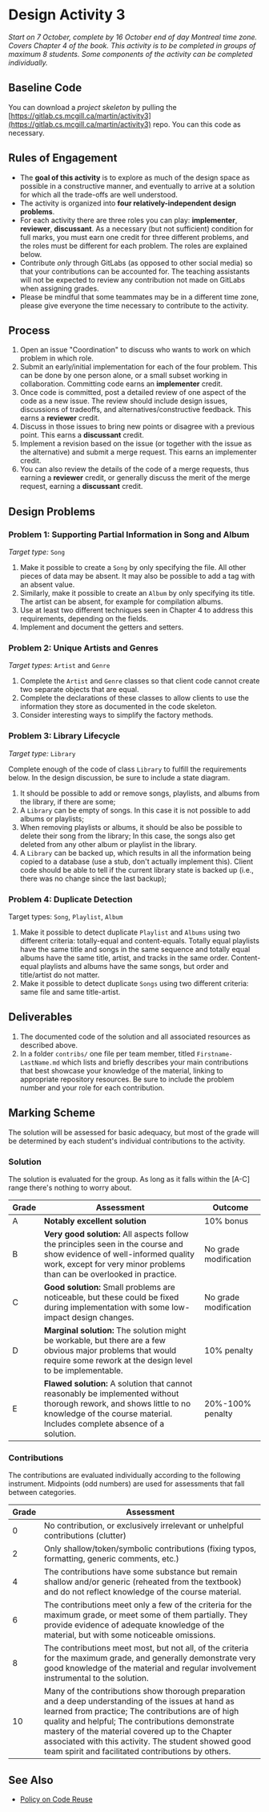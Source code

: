 # Design Activity 3

*Start on 7 October, complete by 16 October end of day Montreal time zone. Covers Chapter 4 of the book. This activity is to be completed in groups of maximum 8 students. Some components of the activity can be completed individually.*

## Baseline Code

You can download a _project skeleton_ by pulling the [https://gitlab.cs.mcgill.ca/martin/activity3](https://gitlab.cs.mcgill.ca/martin/activity3) repo. You can this code as necessary.

## Rules of Engagement

* The **goal of this activity** is to explore as much of the design space as possible in a constructive manner, and eventually to arrive at a solution for which all the trade-offs are well understood.
* The activity is organized into **four relatively-independent design problems**.
* For each activity there are three roles you can play: **implementer**, **reviewer**, **discussant**. As a necessary (but not sufficient) condition for full marks, you must earn one credit for three different problems, and the roles must be different for each problem. The roles are explained below.
* Contribute *only* through GitLabs (as opposed to other social media) so that your contributions can be accounted for. The teaching assistants will not be expected to review any contribution not made on GitLabs when assigning grades.
* Please be mindful that some teammates may be in a different time zone, please give everyone the time necessary to contribute to the activity.

## Process

1. Open an issue "Coordination" to discuss who wants to work on which problem in which role.
2. Submit an early/initial implementation for each of the four problem. This can be done by one person alone, or a small subset working in collaboration. Committing code earns an **implementer** credit.
3. Once code is committed, post a detailed review of one aspect of the code as a new issue. The review should include design issues, discussions of tradeoffs, and alternatives/constructive feedback. This earns a **reviewer** credit.
4. Discuss in those issues to bring new points or disagree with a previous point. This earns a **discussant** credit.
5. Implement a revision based on the issue (or together with the issue as the alternative) and submit a merge request. This earns an implementer credit. 
6. You can also review the details of the code of a merge requests, thus earning a **reviewer** credit, or generally discuss the merit of the merge request, earning a **discussant** credit.

## Design Problems

### Problem 1: Supporting Partial Information in Song and Album

*Target type:* `Song`

1. Make it possible to create a `Song` by only specifying the file. All other pieces of data may be absent. It may also be possible to add a tag with an absent value. 
2. Similarly, make it possible to create an `Album` by only specifying its title. The artist can be absent, for example for compilation albums.
3. Use at least two different techniques seen in Chapter 4 to address this requirements, depending on the fields.  
4. Implement and document the getters and setters.

### Problem 2: Unique Artists and Genres

*Target types*: `Artist` and `Genre`

1. Complete the `Artist` and `Genre` classes so that client code cannot create two separate objects that are equal.
2. Complete the declarations of these classes to allow clients to use the information they store as documented in the code skeleton.
3. Consider interesting ways to simplify the factory methods.

### Problem 3: Library Lifecycle

*Target type:* `Library`

Complete enough of the code of class `Library` to fulfill the requirements below. In the design discussion, be sure to include a state diagram.

1. It should be possible to add or remove songs, playlists, and albums from the library, if there are some;
2. A `Library` can be empty of songs. In this case it is not possible to add albums or playlists;
3. When removing playlists or albums, it should be also be possible to delete their song from the library; In this case, the songs also get deleted from any other album or playlist in the library.
4. A `Library` can be backed up, which results in all the information being copied to a database (use a stub, don't actually implement this). Client code should be able to tell if the current library state is backed up (i.e., there was no change since the last backup);

### Problem 4: Duplicate Detection

Target types: `Song`, `Playlist`, `Album`

1. Make it possible to detect duplicate `Playlist` and `Albums` using two different criteria: totally-equal and content-equals. Totally equal playlists have the same title and songs in the same sequence and totally equal albums have the same title, artist, and tracks in the same order. Content-equal playlists and albums have the same songs, but order and title/artist do not matter.
2. Make it possible to detect duplicate `Songs` using two different criteria: same file and same title-artist. 

## Deliverables

1. The documented code of the solution and all associated resources as described above.
2. In a folder `contribs/` one file per team member, titled `Firstname-LastName.md` which lists and briefly describes your main contributions that best showcase your knowledge of the material, linking to appropriate repository resources. Be sure to include the problem number and your role for each contribution.

## Marking Scheme

The solution will be assessed for basic adequacy, but most of the grade will be determined by each student's individual contributions to the activity.

### Solution

The solution is evaluated for the group. As long as it falls within the [A-C] range there's nothing to worry about.

| Grade | Assessment                                                   | Outcome               |
| ----- | ------------------------------------------------------------ | --------------------- |
| A     | **Notably excellent solution**                               | 10% bonus             |
| B     | **Very good solution:** All aspects follow the principles seen in the course and show evidence of well-informed quality work, except for very minor problems than can be overlooked in practice. | No grade modification |
| C     | **Good solution:** Small problems are noticeable, but these could be fixed during implementation with some low-impact design changes. | No grade modification |
| D     | **Marginal solution:** The solution might be workable, but there are a few obvious major problems that would require some rework at the design level to be implementable. | 10% penalty           |
| E     | **Flawed solution:** A solution that cannot reasonably be implemented without thorough rework, and shows little to no knowledge of the course material. Includes complete absence of a solution. | 20%-100% penalty      |

### Contributions

The contributions are evaluated individually according to the following instrument. Midpoints (odd numbers) are used for assessments that fall between categories.

| Grade | Assessment                                                   |
| ----- | ------------------------------------------------------------ |
| 0     | No contribution, or exclusively irrelevant or unhelpful contributions (clutter) |
| 2     | Only shallow/token/symbolic contributions (fixing typos, formatting, generic comments, etc.) |
| 4     | The contributions have some substance but remain shallow and/or generic (reheated from the textbook) and do not reflect knowledge of the course material. |
| 6     | The contributions meet only a few of the criteria for the maximum grade, or meet some of them partially. They provide evidence of adequate knowledge of the material, but with some noticeable omissions. |
| 8     | The contributions meet most, but not all, of the criteria for the maximum grade, and generally demonstrate very good knowledge of the material and regular involvement instrumental to the solution. |
| 10    | Many of the contributions show thorough preparation and a deep understanding of the issues at hand as learned from practice; The contributions are of high quality and helpful; The contributions demonstrate mastery of the material covered up to the Chapter associated with this activity. The student showed good team spirit and facilitated contributions by others. |

## See Also

* [Policy on Code Reuse](CodeReuse.md)